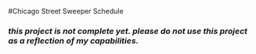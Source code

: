 #Chicago Street Sweeper Schedule
### *this project is not complete yet. please do not use this project as a reflection of my capabilities.*
